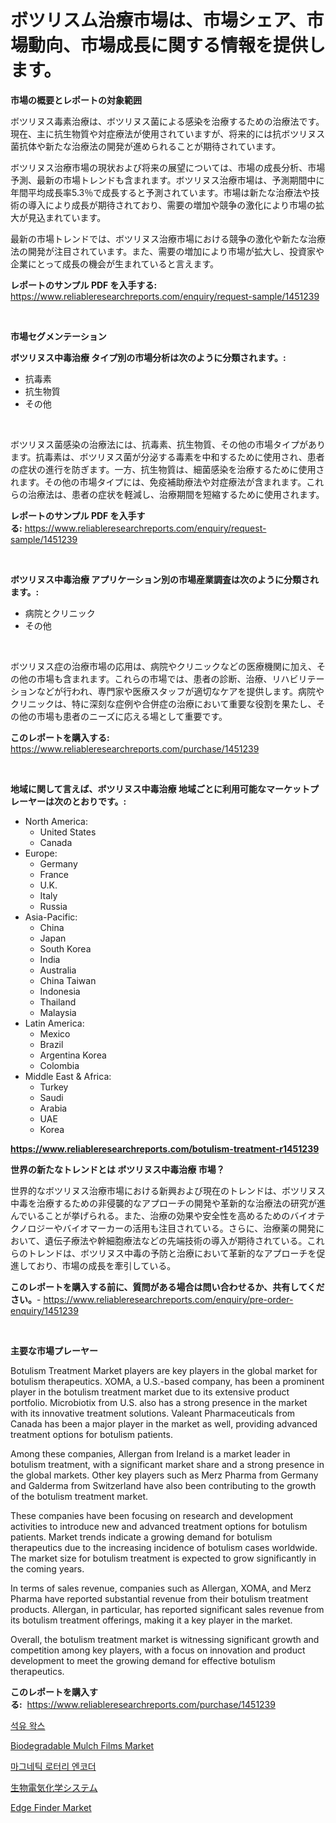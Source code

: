<p><h1>ボツリスム治療市場は、市場シェア、市場動向、市場成長に関する情報を提供します。</h1></p><p><strong>市場の概要とレポートの対象範囲</strong></p>
<p><p>ボツリヌス毒素治療は、ボツリヌス菌による感染を治療するための治療法です。現在、主に抗生物質や対症療法が使用されていますが、将来的には抗ボツリヌス菌抗体や新たな治療法の開発が進められることが期待されています。</p><p>ボツリヌス治療市場の現状および将来の展望については、市場の成長分析、市場予測、最新の市場トレンドも含まれます。ボツリヌス治療市場は、予測期間中に年間平均成長率5.3％で成長すると予測されています。市場は新たな治療法や技術の導入により成長が期待されており、需要の増加や競争の激化により市場の拡大が見込まれています。</p><p>最新の市場トレンドでは、ボツリヌス治療市場における競争の激化や新たな治療法の開発が注目されています。また、需要の増加により市場が拡大し、投資家や企業にとって成長の機会が生まれていると言えます。</p></p>
<p><strong>レポートのサンプル PDF を入手する:</strong> <a href="https://www.reliableresearchreports.com/enquiry/request-sample/1451239">https://www.reliableresearchreports.com/enquiry/request-sample/1451239</a></p>
<p>&nbsp;</p>
<p><strong>市場セグメンテーション</strong></p>
<p><strong>ボツリヌス中毒治療 タイプ別の市場分析は次のように分類されます。:</strong></p>
<p><ul><li>抗毒素</li><li>抗生物質</li><li>その他</li></ul></p>
<p>&nbsp;</p>
<p><p>ボツリヌス菌感染の治療法には、抗毒素、抗生物質、その他の市場タイプがあります。抗毒素は、ボツリヌス菌が分泌する毒素を中和するために使用され、患者の症状の進行を防ぎます。一方、抗生物質は、細菌感染を治療するために使用されます。その他の市場タイプには、免疫補助療法や対症療法が含まれます。これらの治療法は、患者の症状を軽減し、治療期間を短縮するために使用されます。</p></p>
<p><strong>レポートのサンプル PDF を入手する:</strong>&nbsp;<a href="https://www.reliableresearchreports.com/enquiry/request-sample/1451239">https://www.reliableresearchreports.com/enquiry/request-sample/1451239</a></p>
<p>&nbsp;</p>
<p><strong> ボツリヌス中毒治療 アプリケーション別の市場産業調査は次のように分類されます。:</strong></p>
<p><ul><li>病院とクリニック</li><li>その他</li></ul></p>
<p>&nbsp;</p>
<p><p>ボツリヌス症の治療市場の応用は、病院やクリニックなどの医療機関に加え、その他の市場も含まれます。これらの市場では、患者の診断、治療、リハビリテーションなどが行われ、専門家や医療スタッフが適切なケアを提供します。病院やクリニックは、特に深刻な症例や合併症の治療において重要な役割を果たし、その他の市場も患者のニーズに応える場として重要です。</p></p>
<p><strong>このレポートを購入する:</strong>&nbsp; <a href="https://www.reliableresearchreports.com/purchase/1451239">https://www.reliableresearchreports.com/purchase/1451239</a></p>
<p>&nbsp;</p>
<p><strong>地域に関して言えば、ボツリヌス中毒治療 地域ごとに利用可能なマーケットプレーヤーは次のとおりです。:</strong></p>
<p><ul>
    <li>
        North America:
        <ul>
            <li>United States</li>
            <li>Canada</li>
        </ul>
    </li>
    <li>
        Europe:
        <ul>
            <li>Germany</li>
            <li>France</li>
            <li>U.K.</li>
            <li>Italy</li>
            <li>Russia</li>
        </ul>
    </li>
    <li>
        Asia-Pacific:
        <ul>
            <li>China</li>
            <li>Japan</li>
            <li>South Korea</li>
            <li>India</li>
            <li>Australia</li>
            <li>China Taiwan</li>
            <li>Indonesia</li>
            <li>Thailand</li>
            <li>Malaysia</li>
        </ul>
    </li>
    <li>
        Latin America:
        <ul>
            <li>Mexico</li>
            <li>Brazil</li>
            <li>Argentina Korea</li>
            <li>Colombia</li>
        </ul>
    </li>
    <li>
        Middle East & Africa:
        <ul>
            <li>Turkey</li>
            <li>Saudi</li>
            <li>Arabia</li>
            <li>UAE</li>
            <li>Korea</li>
        </ul>
    </li>
    </ul></p>
<p><strong><a href="https://www.reliableresearchreports.com/botulism-treatment-r1451239">https://www.reliableresearchreports.com/botulism-treatment-r1451239</a></strong>&nbsp;</p>
<p><strong>世界の新たなトレンドとは ボツリヌス中毒治療 市場？</strong></p>
<p><p>世界的なボツリヌス治療市場における新興および現在のトレンドは、ボツリヌス中毒を治療するための非侵襲的なアプローチの開発や革新的な治療法の研究が進んでいることが挙げられる。また、治療の効果や安全性を高めるためのバイオテクノロジーやバイオマーカーの活用も注目されている。さらに、治療薬の開発において、遺伝子療法や幹細胞療法などの先端技術の導入が期待されている。これらのトレンドは、ボツリヌス中毒の予防と治療において革新的なアプローチを促進しており、市場の成長を牽引している。</p></p>
<p><strong>このレポートを購入する前に、質問がある場合は問い合わせるか、共有してください。</strong>- <a href="https://www.reliableresearchreports.com/enquiry/pre-order-enquiry/1451239">https://www.reliableresearchreports.com/enquiry/pre-order-enquiry/1451239</a></p>
<p>&nbsp;</p>
<p><strong>主要な市場プレーヤー</strong></p>
<p><p>Botulism Treatment Market players are key players in the global market for botulism therapeutics. XOMA, a U.S.-based company, has been a prominent player in the botulism treatment market due to its extensive product portfolio. Microbiotix from U.S. also has a strong presence in the market with its innovative treatment solutions. Valeant Pharmaceuticals from Canada has been a major player in the market as well, providing advanced treatment options for botulism patients. </p><p>Among these companies, Allergan from Ireland is a market leader in botulism treatment, with a significant market share and a strong presence in the global markets. Other key players such as Merz Pharma from Germany and Galderma from Switzerland have also been contributing to the growth of the botulism treatment market.</p><p>These companies have been focusing on research and development activities to introduce new and advanced treatment options for botulism patients. Market trends indicate a growing demand for botulism therapeutics due to the increasing incidence of botulism cases worldwide. The market size for botulism treatment is expected to grow significantly in the coming years.</p><p>In terms of sales revenue, companies such as Allergan, XOMA, and Merz Pharma have reported substantial revenue from their botulism treatment products. Allergan, in particular, has reported significant sales revenue from its botulism treatment offerings, making it a key player in the market.</p><p>Overall, the botulism treatment market is witnessing significant growth and competition among key players, with a focus on innovation and product development to meet the growing demand for effective botulism therapeutics.</p></p>
<p><strong>このレポートを購入する:</strong>&nbsp;&nbsp;<a href="https://www.reliableresearchreports.com/purchase/1451239">https://www.reliableresearchreports.com/purchase/1451239</a></p>
<p><p><a href="https://github.com/wallacBahrtyinger567686/Market-Research-Report-List-1/blob/main/915418019300.md">석유 왁스</a></p><p><a href="https://five-trouble-98a.notion.site/Biodegradable-Mulch-Films-Market-Insights-Market-Players-and-Forecast-Till-2031-7ab288128aeb4b109547c4f30bace30b">Biodegradable Mulch Films Market</a></p><p><a href="https://github.com/WilburKihn5676/Market-Research-Report-List-1/blob/main/311011119299.md">마그네틱 로터리 엔코더</a></p><p><a href="https://github.com/EthanMorar2011/Market-Research-Report-List-1/blob/main/166940920824.md">生物電気化学システム</a></p><p><a href="https://view.publitas.com/reportprime-1/edge-finder-market-size-and-examines-its-market-scope-with-a-primary-focus-on-growth-opportunities-and-forecasted-trends-spanning-from-2024-to-2031/">Edge Finder Market</a></p></p>